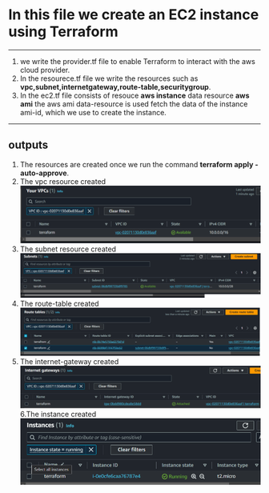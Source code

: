 # In this file we create an EC2 instance using Terraform

---

1. we write the provider.tf file to enable Terraform to interact with the aws cloud provider.
2. In the resourece.tf file we write the resources such as **vpc,subnet,internetgateway,route-table,securitygroup**.
3. In the ec2.tf file consists of resouce **aws instance** data resource **aws ami** the aws ami  data-resource is used fetch the data of the instance ami-id, which we use to create the instance.

---

## outputs

1. The resources are created once we run the command **terraform apply -auto-approve**.
2. The vpc resource created ![alt text](screenshots/vpc.png)
3. The subnet resource created ![alt text](screenshots/subnet.png)
4. The route-table created ![alt text](screenshots/route_tables.png)
5. The internet-gateway created ![alt text](screenshots/internetgateway.png)
6.The instance created ![alt text](screenshots/instance.png)